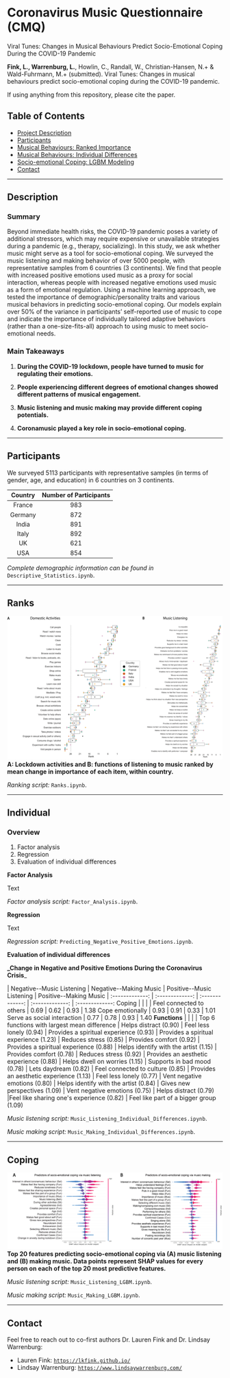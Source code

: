 # Coronavirus Music Questionnaire (CMQ)
Viral Tunes: Changes in Musical Behaviours Predict Socio-Emotional Coping During the COVID-19 Pandemic

**Fink, L., Warrenburg, L.**, Howlin, C., Randall, W., Christian-Hansen, N.+ & Wald-Fuhrmann, M.+ (submitted). Viral Tunes: Changes in musical behaviours predict socio-emotional coping during the COVID-19 pandemic.

If using anything from this repository, please cite the paper.

## Table of Contents

- [Project Description](#description)
- [Participants](#participants)
- [Musical Behaviours: Ranked Importance](#ranks)
- [Musical Behaviours: Individual Differences](#individual)
- [Socio-emotional Coping: LGBM Modeling](#coping)
- [Contact](#contact)

___
## Description
### Summary
Beyond immediate health risks, the COVID-19 pandemic poses a variety of additional stressors, which may require expensive or unavailable strategies during a pandemic (e.g., therapy, socializing). In this study, we ask whether music might serve as a tool for socio-emotional coping. We surveyed the music listening and making behavior of over 5000 people, with representative samples from 6 countries (3 continents). We find that people with increased positive emotions used music as a proxy for social interaction, whereas people with increased negative emotions used music as a form of emotional regulation. Using a machine learning approach, we tested the importance of demographic/personality traits and various musical behaviors in predicting socio-emotional coping. Our models explain over 50% of the variance in participants’ self-reported use of music to cope and indicate the importance of individually tailored adaptive behaviors (rather than a one-size-fits-all) approach to using music to meet socio-emotional needs. 

### Main Takeaways

 1. **During the COVID-19 lockdown, people have turned to music for regulating their emotions.**

 2. **People experiencing different degrees of emotional changes showed different patterns of musical engagement.**

 3. **Music listening and music making may provide different coping potentials.**

 4. **Coronamusic played a key role in socio-emotional coping.**

___
## Participants

We surveyed 5113 participants with representative samples (in terms of gender, age, and education) in 6 countries on 3 continents.

Country | Number of Participants
:-------------: | :-------------:
France | 983
Germany | 872
India | 891
Italy | 892
UK | 621
USA | 854

_Complete demographic information can be found in_ `Descriptive_Statistics.ipynb`.

___
## Ranks

![image](/images/rank_plot.png)
**A: Lockdown activities and B: functions of listening to music ranked by mean change in importance of each item, within country.**

_Ranking script:_ `Ranks.ipynb`.

___
## Individual

### Overview
  1.  Factor analysis
  2.  Regression
  3.  Evaluation of individual differences

**Factor Analysis**

Text

_Factor analysis script:_ `Factor_Analysis.ipynb`.

**Regression**

Text

_Regression script:_ `Predicting_Negative_Positive_Emotions.ipynb`.

**Evaluation of individual differences**

**_Change in Negative and Positive Emotions
During the Coronavirus Crisis**_

 | Negative--Music Listening | Negative--Making Music | Positive--Music Listening | Positive--Making Music
| :-------------: | :-------------: | :-------------: | :-------------: | :-------------:
Coping | | | |
Feel connected to others | 0.69 | 0.62 | 0.93 | 1.38
Cope emotionally | 0.93 | 0.91 | 0.33 | 1.01
Serve as social interaction | 0.77 | 0.78 | 0.93 | 1.40
**Functions** | | | | 
Top 6 functions with largest mean difference | Helps distract (0.90) | Feel less lonely (0.94) | Provides a spiritual experience (0.93) | Provides a spiritual experience (1.23)
 | Reduces stress (0.85) | Provides comfort (0.92) | Provides a spiritual experience (0.88) | Helps identify with the artist (1.15)
 | Provides comfort (0.78) | Reduces stress (0.92) | Provides an aesthetic experience  (0.88) | Helps dwell on worries (1.15)
 | Supports in bad mood (0.78) | Lets daydream (0.82) | Feel connected to culture  (0.85) | Provides an aesthetic experience (1.13)
 | Feel less lonely (0.77) | Vent negative emotions (0.80) | Helps identify with the artist  (0.84) | Gives new perspectives (1.09)
 | Vent negative emotions (0.75) | Helps distract (0.79) |Feel like sharing one's experience  (0.82) | Feel like part of a bigger group (1.09)








_Music listening script:_ `Music_Listening_Individual_Differences.ipynb`.

_Music making script:_ `Music_Making_Individual_Differences.ipynb`.

___
## Coping

![image](/images/shap_plot.png)
**Top 20 features predicting socio-emotional coping via (A) music listening and (B) making music. Data points represent SHAP values for every person on each of the top 20 most predictive features.**

_Music listening script:_ `Music_Listening_LGBM.ipynb`.

_Music making script:_ `Music_Making_LGBM.ipynb`.

___
## Contact
Feel free to reach out to co-first authors Dr. Lauren Fink and Dr. Lindsay Warrenburg:
- Lauren Fink: <a href="https://lkfink.github.io/" target="_blank">`https://lkfink.github.io/`</a>
- Lindsay Warrenburg: <a href="https://www.lindsaywarrenburg.com/" target="_blank">`https://www.lindsaywarrenburg.com/`</a>
